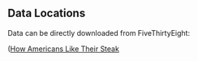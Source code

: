 ## Data Locations
Data can be directly downloaded from FiveThirtyEight:

([How Americans Like Their Steak](https://fivethirtyeight.com/features/how-americans-like-their-steak/)
